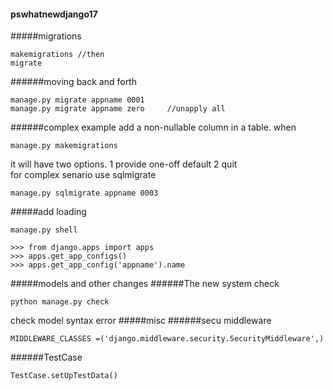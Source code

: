 #### pswhatnewdjango17
#####migrations
```
makemigrations //then
migrate
```
######moving back and forth
```
manage.py migrate appname 0001
manage.py migrate appname zero     //unapply all
```
######complex example
add a non-nullable column in a table.
when
```
manage.py makemigrations
```
it will have two options. 1 provide one-off default 2 quit  
for complex senario use sqlmigrate
```
manage.py sqlmigrate appname 0003
```
#####add loading
```
manage.py shell
```
```
>>> from django.apps import apps
>>> apps.get_app_configs()
>>> apps.get_app_config('appname').name
```

#####models and other changes
######The new system check
```
python manage.py check
```
check model syntax error
#####misc
######secu middleware
```
MIDDLEWARE_CLASSES =('django.middleware.security.SecurityMiddleware',)
```
######TestCase
```
TestCase.setUpTestData()
```
